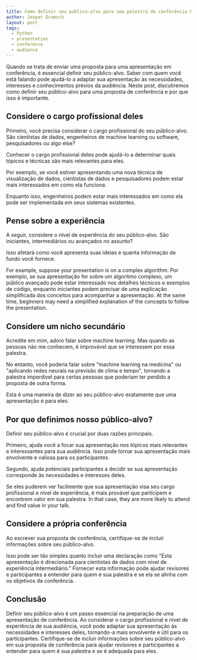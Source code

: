 ```yaml
---
title: Como definir seu público-alvo para uma palestra de conferência Python?
author: Jesper Dramsch
layout: post
tags:
  - Python
  - presentation
  - conference
  - audience
---
```


Quando se trata de enviar uma proposta para uma apresentação em conferência, é essencial definir seu público-alvo. Saber com quem você está falando pode ajudá-lo a adaptar sua apresentação às necessidades, interesses e conhecimentos prévios da audiência. Neste post, discutiremos como definir seu público-alvo para uma proposta de conferência e por que isso é importante.

## Considere o cargo profissional deles

Primeiro, você precisa considerar o cargo profissional do seu público-alvo. São cientistas de dados, engenheiros de machine learning ou software, pesquisadores ou algo else?

Conhecer o cargo profissional deles pode ajudá-lo a determinar quais tópicos e técnicas são mais relevantes para eles.

Por exemplo, se você estiver apresentando uma nova técnica de visualização de dados, cientistas de dados e pesquisadores podem estar mais interessados em como ela funciona.

Enquanto isso, engenheiros podem estar mais interessados em como ela pode ser implementada em seus sistemas existentes.

## Pense sobre a experiência

A seguir, considere o nível de experiência do seu público-alvo. São iniciantes, intermediários ou avançados no assunto?

Isso afetará como você apresenta suas ideias e quanta informação de fundo você fornece.

For example, suppose your presentation is on a complex algorithm. Por exemplo, se sua apresentação for sobre um algoritmo complexo, um público avançado pode estar interessado nos detalhes técnicos e exemplos de código, enquanto iniciantes podem precisar de uma explicação simplificada dos conceitos para acompanhar a apresentação. At the same time, beginners may need a simplified explanation of the concepts to follow the presentation.

## Considere um nicho secundário

Acredite em mim, adoro falar sobre machine learning. Mas quando as pessoas não me conhecem, é improvável que se interessem por essa palestra.

No entanto, você poderia falar sobre "machine learning na medicina" ou "aplicando redes neurais na previsão de clima e tempo", tornando a palestra imperdível para certas pessoas que poderiam ter perdido a proposta de outra forma.

Esta é uma maneira de dizer ao seu público-alvo exatamente que uma apresentação é para eles.

## Por que definimos nosso público-alvo?

Definir seu público-alvo é crucial por duas razões principais.

Primeiro, ajuda você a focar sua apresentação nos tópicos mais relevantes e interessantes para sua audiência. Isso pode tornar sua apresentação mais envolvente e valiosa para os participantes.

Segundo, ajuda potenciais participantes a decidir se sua apresentação corresponde às necessidades e interesses deles.

Se eles puderem ver facilmente que sua apresentação visa seu cargo profissional e nível de experiência, é mais provável que participem e encontrem valor em sua palestra. In that case, they are more likely to attend and find value in your talk.

## Considere a própria conferência

Ao escrever sua proposta de conferência, certifique-se de incluir informações sobre seu público-alvo.

Isso pode ser tão simples quanto incluir uma declaração como "Esta apresentação é direcionada para cientistas de dados com nível de experiência intermediário." Fornecer esta informação pode ajudar revisores e participantes a entender para quem é sua palestra e se ela se alinha com os objetivos da conferência.

## Conclusão

Definir seu público-alvo é um passo essencial na preparação de uma apresentação de conferência. Ao considerar o cargo profissional e nível de experiência de sua audiência, você pode adaptar sua apresentação às necessidades e interesses deles, tornando-a mais envolvente e útil para os participantes. Certifique-se de incluir informações sobre seu público-alvo em sua proposta de conferência para ajudar revisores e participantes a entender para quem é sua palestra e se é adequada para eles.

